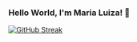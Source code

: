 ### Hello World, I'm Maria Luiza! 👋
[![GitHub Streak](https://github-readme-streak-stats.herokuapp.com?user=marialuizalenti&theme=tokyonight_duo&border_radius=5)](https://git.io/streak-stats)
<!--
**marialuizalenti/marialuizalenti** is a ✨ _special_ ✨ repository because its `README.md` (this file) appears on your GitHub profile.

Here are some ideas to get you started:

- 🔭 I’m currently working on ...
- 🌱 I’m currently learning ...
- 👯 I’m looking to collaborate on ...
- 🤔 I’m looking for help with ...
- 💬 Ask me about ...
- 📫 How to reach me: ...
- 😄 Pronouns: ...
- ⚡ Fun fact: ...
-->
